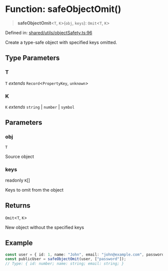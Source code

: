 # Function: safeObjectOmit()

> **safeObjectOmit**\<`T`, `K`\>(`obj`, `keys`): `Omit`\<`T`, `K`\>

Defined in: [shared/utils/objectSafety.ts:96](https://github.com/Nick2bad4u/Uptime-Watcher/blob/3cce0c3b352c8390536ca3c7399ece50a05faf18/shared/utils/objectSafety.ts#L96)

Create a type-safe object with specified keys omitted.

## Type Parameters

### T

`T` *extends* `Record`\<`PropertyKey`, `unknown`\>

### K

`K` *extends* `string` \| `number` \| `symbol`

## Parameters

### obj

`T`

Source object

### keys

readonly `K`[]

Keys to omit from the object

## Returns

`Omit`\<`T`, `K`\>

New object without the specified keys

## Example

```typescript
const user = { id: 1, name: "John", email: "john@example.com", password: "secret" };
const publicUser = safeObjectOmit(user, ["password"]);
// Type: { id: number; name: string; email: string; }
```
